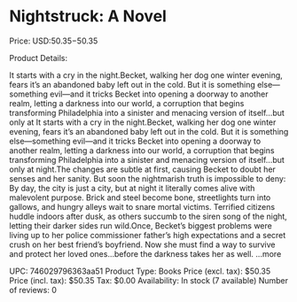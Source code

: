 # Nightstruck: A Novel

Price: USD:$50.35-$50.35

Product Details:

It starts with a cry in the night.Becket, walking her dog one winter evening, fears it’s an abandoned baby left out in the cold. But it is something else—something evil—and it tricks Becket into opening a doorway to another realm, letting a darkness into our world, a corruption that begins transforming Philadelphia into a sinister and menacing version of itself…but only at It starts with a cry in the night.Becket, walking her dog one winter evening, fears it’s an abandoned baby left out in the cold. But it is something else—something evil—and it tricks Becket into opening a doorway to another realm, letting a darkness into our world, a corruption that begins transforming Philadelphia into a sinister and menacing version of itself…but only at night.The changes are subtle at first, causing Becket to doubt her senses and her sanity. But soon the nightmarish truth is impossible to deny: By day, the city is just a city, but at night it literally comes alive with malevolent purpose. Brick and steel become bone, streetlights turn into gallows, and hungry alleys wait to snare mortal victims. Terrified citizens huddle indoors after dusk, as others succumb to the siren song of the night, letting their darker sides run wild.Once, Becket’s biggest problems were living up to her police commissioner father’s high expectations and a secret crush on her best friend’s boyfriend. Now she must find a way to survive and protect her loved ones…before the darkness takes her as well. ...more

UPC: 746029796363aa51
Product Type: Books
Price (excl. tax): $50.35
Price (incl. tax): $50.35
Tax: $0.00
Availability: In stock (7 available)
Number of reviews: 0
